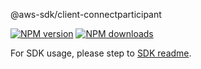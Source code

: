@aws-sdk/client-connectparticipant

[![NPM version](https://img.shields.io/npm/v/@aws-sdk/client-connectparticipant/beta.svg)](https://www.npmjs.com/package/@aws-sdk/client-connectparticipant)
[![NPM downloads](https://img.shields.io/npm/dm/@aws-sdk/client-connectparticipant.svg)](https://www.npmjs.com/package/@aws-sdk/client-connectparticipant)

For SDK usage, please step to [SDK readme](https://github.com/aws/aws-sdk-js-v3).
